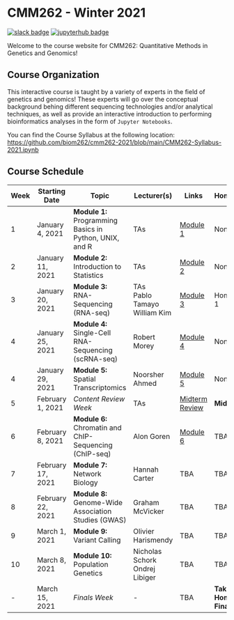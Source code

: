 # CMM262 - Winter 2021

[![slack badge](https://img.shields.io/badge/Join%20Slack-blueviolet?style=for-the-badge&logo=slack)](https://join.slack.com/t/cmm262-2021/shared_invite/zt-kr17r6m8-OvVlp4Ys66JPjqeP3bmDHg) [![jupyterhub badge](https://img.shields.io/badge/Login%20to%20JupyterHub-grey?style=for-the-badge&logo=jupyter)](https://datahub.ucsd.edu/hub/login)

Welcome to the course website for CMM262: Quantitative Methods in Genetics and Genomics! 

## Course Organization

This interactive course is taught by a variety of experts in the field of genetics and genomics! These experts will go over the conceptual background behing different sequencing technologies and/or analytical techniques, as well as provide an interactive introduction to performing bioinformatics analyses in the form of `Jupyter Notebooks`. 

You can find the Course Syllabus at the following location: https://github.com/biom262/cmm262-2021/blob/main/CMM262-Syllabus-2021.ipynb

## Course Schedule 

| Week | Starting Date     | Topic                                                   | Lecturer(s)                        | Links                                                                             | Homework    |
|------|-------------------|---------------------------------------------------------|------------------------------------|-----------------------------------------------------------------------------------|-------------|
| 1    | January 4, 2021   | **Module 1:** Programming Basics in Python, UNIX, and R | TAs                                | [Module 1](https://github.com/biom262/cmm262-2021/tree/main/module-1-programming) | None        |
| 2    | January 11, 2021  | **Module 2:** Introduction to Statistics                | TAs                                | [Module 2](https://github.com/biom262/cmm262-2021/tree/main/module-2-statistics)  | None        |
| 3    | January 20, 2021  | **Module 3:** RNA-Sequencing (RNA-seq)                  | TAs<br>Pablo Tamayo<br>William Kim | [Module 3](https://github.com/biom262/cmm262-2021/tree/main/module-3-rnaseq)      | Homework 1  |
| 4    | January 25, 2021  | **Module 4:** Single-Cell RNA-Sequencing (scRNA-seq)    | Robert Morey                       | [Module 4](https://github.com/biom262/cmm262-2021/tree/main/module-4-scrnaseq)    | None        |
| 4    | January 29, 2021  | **Module 5:** Spatial Transcriptomics                   | Noorsher Ahmed                     | [Module 5](https://github.com/biom262/cmm262-2021/tree/main/module-5-spatialtx)   | None        |
| 5    | February 1, 2021  | <i>Content Review Week</i>                              | TAs                                | [Midterm Review](https://github.com/biom262/cmm262-2021/tree/main/midterm-review) | **Midterm** |
| 6    | February 8, 2021  | **Module 6:** Chromatin and ChIP-Sequencing (ChIP-seq)  | Alon Goren                         | [Module 6](https://github.com/biom262/cmm262-2021/tree/main/module-6-chipseq)     | TBA         |
| 7    | February 17, 2021 | **Module 7:** Network Biology                           | Hannah Carter                      | TBA   | TBA                 |
| 8    | February 22, 2021 | **Module 8:** Genome-Wide Association Studies (GWAS)    | Graham McVicker                    | TBA   | TBA                 |
| 9    | March 1, 2021     | **Module 9:** Variant Calling                           | Olivier Harismendy                 | TBA   | TBA                 |
| 10   | March 8, 2021     | **Module 10:** Population Genetics                      | Nicholas Schork<br>Ondrej Libiger  | TBA   | TBA                 |
| -    | March 15, 2021    | <i>Finals Week</i>                                      | -                                  | TBA   | **Take-Home Final** |
